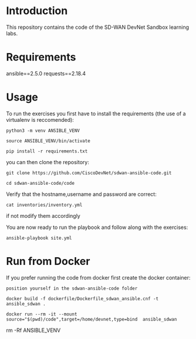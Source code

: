 # Introduction

This repository contains the code of the SD-WAN DevNet Sandbox learning labs.


# Requirements

ansible==2.5.0
requests==2.18.4

# Usage

To run the exercises you first have to install the requirements (the use of a virtualenv is reccomended):

`python3 -m venv ANSIBLE_VENV`

`source ANSIBLE_VENV/bin/activate`

`pip install -r requirements.txt`  

you can then clone the repository:

`git clone https://github.com/CiscoDevNet/sdwan-ansible-code.git` 

`cd sdwan-ansible-code/code`

Verify that the hostname,username and password are correct:

`cat inventories/inventory.yml`

if not modify them accordingly 

You are now ready to run the playbook and follow along with the exercises:

`ansible-playbook site.yml`  

# Run from Docker

If you prefer running the code from docker first create the docker container:

`position yourself in the sdwan-ansible-code folder`

`docker build -f dockerfile/Dockerfile_sdwan_ansible.cnf -t ansible_sdwan .`

`docker run --rm -it --mount source="$(pwd)/code",target=/home/devnet,type=bind  ansible_sdwan`


rm -Rf ANSIBLE_VENV
